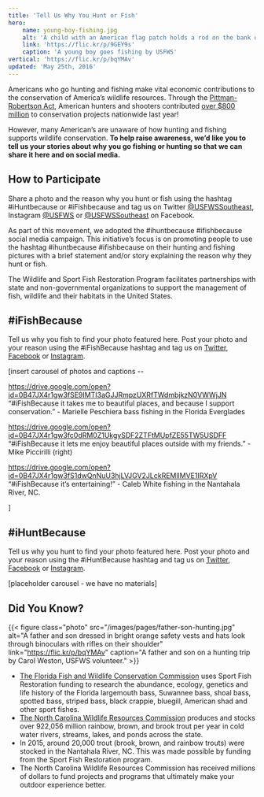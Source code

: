 ```yaml
---
title: 'Tell Us Why You Hunt or Fish'
hero:
    name: young-boy-fishing.jpg
    alt: 'A child with an American flag patch holds a rod on the bank of a pond'
    link: 'https://flic.kr/p/9GEY9s'
    caption: 'A young boy goes fishing by USFWS'
vertical: 'https://flic.kr/p/bqYMAv'
updated: 'May 25th, 2016'
---
```


Americans who go hunting and fishing make vital economic contributions to the conservation of America’s wildlife resources. Through the [Pittman-Robertson Act](http://wsfrprograms.fws.gov/Subpages/GrantPrograms/WR/WR_Act.htm), American hunters and shooters contributed [over $800 million](http://wsfrprograms.fws.gov/Subpages/GrantPrograms/WR/WRFinalApportionment2015.pdf) to conservation projects nationwide last year!

However, many American’s are unaware of how hunting and fishing supports wildlife conservation. **To help raise awareness, we’d like you to tell us your stories about why you go fishing or hunting so that we can share it here and on social media.**

## How to Participate

Share a photo and the reason why you hunt or fish using the hashtag #iHuntbecause or #iFishbecause and tag us on Twitter [@USFWSSoutheast](http://www.twitter.com/usfwssoutheast/), Instagram [@USFWS](http://www.instagram.com/usfws/) or [@USFWSSoutheast](http://www.facebook.com/USFWSSoutheast/) on Facebook.

As part of this movement, we adopted the #ihuntbecause #ifishbecause social media campaign. This initiative’s focus is on promoting people to use the hashtag #ihuntbecause #ifishbecause on their hunting and fishing pictures with a brief statement and/or story explaining the reason why they hunt or fish.

The Wildlife and Sport Fish Restoration Program facilitates partnerships with state and non-governmental organizations to support the management of fish, wildlife and their habitats in the United States.

## #iFishBecause

Tell us why you fish to find your photo featured here. Post your photo and your reason using the #iFishBecause hashtag and tag us on [Twitter](https://twitter.com/usfwssoutheast), [Facebook](https://www.facebook.com/usfwssoutheast/) or [Instagram](https://www.instagram.com/usfws/).

[insert carousel of photos and captions --

https://drive.google.com/open?id=0B47JX4r1gw3fSE9IMTI3aGJJRmpzUXRfTWdmbjkzN0VWWjJN “#iFishBecause it takes me to beautiful places, and because I support conservation.” - Marielle Peschiera bass fishing in the Florida Everglades

https://drive.google.com/open?id=0B47JX4r1gw3fc0dRM0Z1UkgySDF2ZTFtMUpfZE55TW5USDFF
“#iFishBecause it lets me enjoy beautiful places outside with my friends.” - Mike Piccirilli (right)

https://drive.google.com/open?id=0B47JX4r1gw3fS1dwQnNuU3hjLVJGV2JLckREMllMVE1IRXpV
“#iFishBecause it’s entertaining!” - Caleb White fishing in the Nantahala River, NC.

]

## #iHuntBecause

Tell us why you hunt to find your photo featured here. Post your photo and your reason using the #iHuntBecause hashtag and tag us on [Twitter](https://twitter.com/usfwssoutheast), [Facebook](https://www.facebook.com/usfwssoutheast/) or [Instagram](https://www.instagram.com/usfws/).

[placeholder carousel - we have no materials]

## Did You Know?

{{< figure class="photo" src="/images/pages/father-son-hunting.jpg" alt="A father and son dressed in bright orange safety vests and hats look through binoculars with rifles on their shoulder" link="https://flic.kr/p/bqYMAv" caption="A father and son on a hunting trip by Carol Weston, USFWS volunteer." >}}

- [The Florida Fish and Wildlife Conservation Commission](http://myfwc.com/) uses Sport Fish Restoration funding to research the abundance, ecology, genetics and life history of the Florida largemouth bass, Suwannee bass, shoal bass, spotted bass, striped bass, black crappie, bluegill, American shad and other sport fishes.
- [The North Carolina Wildlife Resources Commission](http://www.ncwildlife.org/) produces and stocks over 922,056 million rainbow, brown, and brook trout per year in cold water rivers, streams, lakes, and ponds across the state.
- In 2015, around 20,000 trout (brook, brown, and rainbow trouts) were stocked in the Nantahala River, NC. This was made possible by funding from the Sport Fish Restoration program.
- The North Carolina Wildlife Resources Commission has received millions of dollars to fund projects and programs that ultimately make your outdoor experience better.
